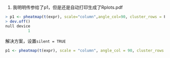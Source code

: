 1. 我明明传参给了p1，但是还是自动打印生成了Rplots.pdf
```R
> p1 <- pheatmap(t(expr), scale="column",angle_col=90, cluster_rows = F,cluster_cols = T,show_colnames=T) # nolint
> dev.off()
null device 
          1
```
解决方案，设置`silent = TRUE`
```R
p1 <- pheatmap(t(expr), scale = "column", angle_col = 90, cluster_rows = FALSE, cluster_cols = TRUE, show_colnames = TRUE, silent = TRUE)`
```
